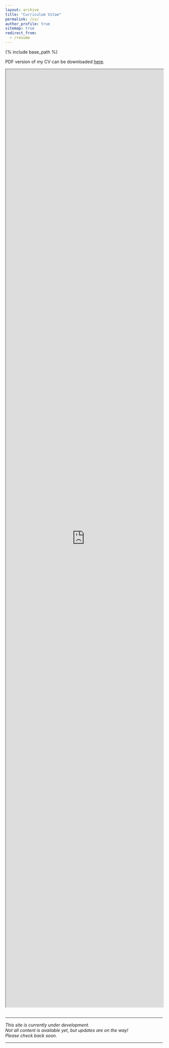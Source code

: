 ```yaml
---
layout: archive
title: "Curriculum Vitae"
permalink: /cv/
author_profile: true
sitemap: true
redirect_from:
  - /resume
---
```


{% include base_path %}

PDF version of my CV can be downloaded <a href="https://drive.google.com/file/d/1jzgj3fTRM6fvDSxzeHDf28ZEcpF73P8B/view?usp=sharing" target="_blank">here</a>.


<iframe src="https://drive.google.com/file/d/1jzgj3fTRM6fvDSxzeHDf28ZEcpF73P8B/preview" style="width: 100%; height:75vh;" allow="autoplay">
    <p>Your browser does not support the PDF viewer. Please <a href="https://drive.google.com/file/d/1jzgj3fTRM6fvDSxzeHDf28ZEcpF73P8B/view?usp=sharing" target="_blank">click here</a> to download the PDF.</p>
</iframe>


<!-- <iframe src="https://drive.google.com/file/d/1jzgj3fTRM6fvDSxzeHDf28ZEcpF73P8B/preview" width="640" height="480" allow="autoplay"></iframe> -->


<br>
<br>
<hr>

*This site is currently under development.
<br>Not all content is available yet, but updates are on the way!
<br >Please check back soon.*

<hr>


<!--
Education
======
* B.Eng. Internet of Things Engineering, Central South University, 2022
* Master of Computer Science, North Carolina State University, 2024 (Expected)

Experience
======
* Summer 2021: Backend Developer
  * Kunshan Briup Software Technology, Kunshan, China
  * Duties included: Tagging issues
  

* 2020 - 2021: Research Assistant
  * Central South University University, Changsha, China
  * Supervisor: Prof. Xiyao Liu

Publications
======
  <ul>{% for post in site.publications %}
    {% include archive-single-cv.html %}
  {% endfor %}</ul>
  
Talks
======
  <ul>{% for post in site.talks %}
    {% include archive-single-talk-cv.html %}
  {% endfor %}</ul>
  
Teaching
======
  <ul>{% for post in site.teaching %}
    {% include archive-single-cv.html %}
  {% endfor %}</ul>
  
Service and leadership
======
* Currently signed in to 43 different slack teams
-->